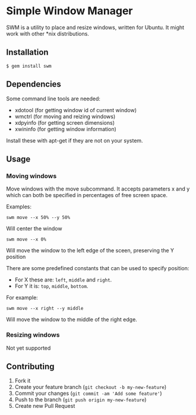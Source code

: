 # Simple Window Manager

SWM is a utility to place and resize windows, written for Ubuntu. It might work with other *nix distributions.

## Installation

    $ gem install swm

## Dependencies

Some command line tools are needed:

 - xdotool (for getting window id of current window)
 - wmctrl (for moving and reizing windows)
 - xdpyinfo (for getting screen dimensions)
 - xwininfo (for getting window information)

Install these with apt-get if they are not on your system.

## Usage

### Moving windows

Move windows with the move subcommand.
It accepts parameters x and y which can both be specified in percentages of free screen space.

Examples:

    swm move --x 50% --y 50%

Will center the window

    swm move --x 0%

Will move the window to the left edge of the sceen, preserving the Y position

There are some predefined constants that can be used to specify position:

 - For X these are: `left`, `middle` and `right`.
 - For Y it is: `top`, `middle`, `bottom`.

For example:

    swm move --x right --y middle

Will move the window to the middle of the right edge.


### Resizing windows

Not yet supported

## Contributing

1. Fork it
2. Create your feature branch (`git checkout -b my-new-feature`)
3. Commit your changes (`git commit -am 'Add some feature'`)
4. Push to the branch (`git push origin my-new-feature`)
5. Create new Pull Request
